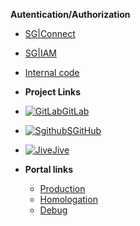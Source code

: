 **Autentication/Authorization**
- [SG|Connect](module-1)
- [SG|IAM](module-2)
- [Internal code](module-3)

- **Project Links**
- [![GitLab](https://icongram.jgog.in/fontawesome/calendar.svg?size=16&color=808080)GitLab](https://sso.canvaslms.com/calendar)
- [![Sgithub](https://icongram.jgog.in/fontawesome/pencil.svg?size=16&color=808080)SGitHub](https://sso.canvaslms.com/courses/1924881/assignments )
- [![Jive](https://icongram.jgog.in/fontawesome/check-circle.svg?size=16&color=808080)Jive](https://sso.canvaslms.com/courses/1924881/quizzes)
- **Portal links**
  - [Production](https://github.com/hibbitts-design/docsify-open-course-starter-kit/blob/master/README.md)
  - [Homologation](https://github.com/hibbitts-design/docsify-open-course-starter-kit/blob/master/README.md)
  - [Debug](https://github.com/hibbitts-design/docsify-open-course-starter-kit/blob/master/README.md)

